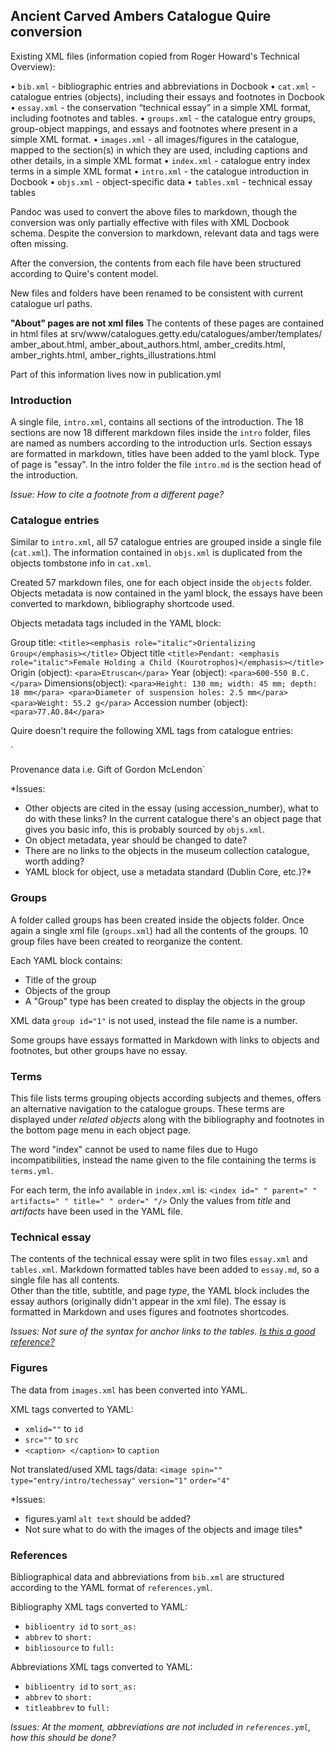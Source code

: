 ## Ancient Carved Ambers Catalogue Quire conversion

Existing XML files (information copied from Roger Howard's Technical Overview):

•	`bib.xml`  -  bibliographic entries and abbreviations in Docbook
•	`cat.xml`  -  catalogue entries (objects), including their essays and footnotes in Docbook
•	`essay.xml`  -  the conservation “technical essay” in a simple XML format, including footnotes and tables.
•	`groups.xml`  -  the catalogue entry groups, group-object mappings, and essays and footnotes where present in a simple XML format.
•	`images.xml`  -  all images/figures in the catalogue, mapped to the section(s) in which they are used, including captions and other details, in a simple XML format
•	`index.xml`  -  catalogue entry index terms in a simple XML format
•	`intro.xml`  -  the catalogue introduction in Docbook
•	`objs.xml`  - object-specific data
•	`tables.xml`  - technical essay tables

Pandoc was used to convert the above files to markdown, though the conversion was only partially effective with files with XML Docbook schema. Despite the conversion to markdown, relevant data and tags were often missing.

After the conversion, the contents from each file have been structured according to Quire's content model.

New files and folders have been renamed to be consistent with current catalogue url paths.

**"About" pages are not xml files** The contents of these pages are contained in html files at srv/www/catalogues.getty.edu/catalogues/amber/templates/
amber_about.html, amber_about_authors.html, amber_credits.html, amber_rights.html, amber_rights_illustrations.html

Part of this information lives now in publication.yml


### Introduction

A single file, `intro.xml`, contains all sections of the introduction.
The 18 sections are now 18 different markdown files inside the `intro` folder, files are named as numbers according to the introduction urls. Section essays are formatted in markdown, titles have been added to the yaml block. Type of page is "essay".
In the intro folder the file `intro.md` is the section head of the introduction.  

*Issue:
How to cite a footnote from a different page?*


### Catalogue entries

Similar to `intro.xml`, all 57 catalogue entries are grouped inside a single file (`cat.xml`). The information contained in `objs.xml` is duplicated from the objects tombstone info in `cat.xml`.

Created 57 markdown files, one for each object inside the `objects` folder. Objects metadata is now contained in the yaml block, the essays have been converted to markdown, bibliography shortcode used.

Objects metadata tags included in the YAML block:

Group title:
`<title><emphasis role="italic">Orientalizing Group</emphasis></title>`
Object title
`<title>Pendant: <emphasis role="italic">Female Holding a Child (Kourotrophos)</emphasis></title>`
Origin (object):
`<para>Etruscan</para>`
Year (object):
`<para>600-550 B.C.</para>`
Dimensions(object):
`<para>Height: 130 mm; width: 45 mm; depth: 18 mm</para>
<para>Diameter of suspension holes: 2.5 mm</para>
<para>Weight: 55.2 g</para>`
Accession number (object):
`<para>77.AO.84</para>`

Quire doesn't require the following XML tags from catalogue entries:

`<part id="">
<chapter id="">
<abstract id="">
<section id="" role="">
Provenance data i.e.
<para>Gift of Gordon McLendon</para>`

*Issues:
- Other objects are cited in the essay (using accession_number), what to do with these links? In the current catalogue there's an object page that gives you basic info, this is probably sourced by `objs.xml`.
- On object metadata, year should be changed to date?
- There are no links to the objects in the museum collection catalogue, worth adding?
- YAML block for object, use a metadata standard (Dublin Core, etc.)?*

### Groups

A folder called groups has been created inside the objects folder. Once again a single xml file (`groups.xml`) had all the contents of the groups. 10 group files have been created to reorganize the content.

Each YAML block contains:
- Title of the group
- Objects of the group
- A "Group" type has been created to display the objects in the group

XML data `group id="1"` is not used, instead the file name is a number.

Some groups have essays formatted in Markdown with links to objects and footnotes, but other groups have no essay.

### Terms

This file lists terms grouping objects according subjects and themes, offers an alternative navigation to the catalogue groups. These terms are displayed under *related objects* along with the bibliography and footnotes in the bottom page menu in each object page.

The word "index" cannot be used to name files due to Hugo incompatibilities, instead the name given to the file containing the terms is `terms.yml`.

For each term, the info available in `index.xml` is: `<index id=" " parent=" " artifacts=" " title=" " order=" "/>`
Only the values from *title* and *artifacts* have been used in the YAML file.

### Technical essay

The contents of the technical essay were split in two files `essay.xml` and `tables.xml`. Markdown formatted tables have been added to `essay.md`, so a single file has all contents.  
Other than the title, subtitle, and page *type*, the YAML block includes the essay authors (originally didn't appear in the xml file).
The essay is formatted in Markdown and uses figures and footnotes shortcodes.

*Issues:
Not sure of the syntax for anchor links to the tables. [Is this a good reference?](https://docs.microsoft.com/en-us/vsts/collaborate/markdown-guidance#anchor-links)*

### Figures

The data from `images.xml` has been converted into YAML.

XML tags converted to YAML:
- `xmlid=""` to `id`
- `src=""` to `src`
- `<caption> </caption>` to `caption`

Not translated/used XML tags/data:
`<image spin=""`
`type="entry/intro/techessay"`
`version="1"`
`order="4"`

*Issues:
- figures.yaml `alt text` should be added?
- Not sure what to do with the images of the objects and image tiles*

### References

Bibliographical data and abbreviations from `bib.xml` are structured according to the YAML format of `references.yml`.

Bibliography
XML tags converted to YAML:
- `biblioentry id` to `sort_as:`
- `abbrev` to `short:`
- `bibliosource` to `full:`

Abbreviations
XML tags converted to YAML:
- `biblioentry id` to `sort_as:`
- `abbrev` to `short:`
- `titleabbrev` to `full:`

*Issues:
At the moment, abbreviations are not included in `references.yml`, how this should be done?*
